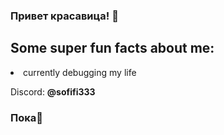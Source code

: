 ### Привет красавица! 🌟

<!--
**sofifi333/sofifi333** is a ✨ _special_ ✨ repository because its `README.md` (this file) appears on your GitHub profile.

Here are some ideas to get you started:

- 🔭 I’m currently working on ...
- 🌱 I’m currently learning ...
- 👯 I’m looking to collaborate on ...
- 🤔 I’m looking for help with ...
- 💬 Ask me about ...
- 📫 How to reach me: ...
- 😄 Pronouns: ...
- ⚡ Fun fact: ...
-->
<h2>Some <b>super</b> fun facts about me:</h2>
<body>
<li>currently debugging my life</li>
</body>
<p>Discord: <b>@sofifi333</b></p>
<h3>Пока👋</h3>

